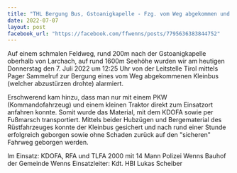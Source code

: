 ```yaml
---
title: "THL Bergung Bus, Gstoanigkapelle - Fzg. vom Weg abgekommen und droht abzustürzen"
date: 2022-07-07
layout: post
facebook_url: "https://facebook.com/ffwenns/posts/7795636383844752"
---
```


Auf einem schmalen Feldweg, rund 200m nach der Gstoanigkapelle oberhalb von Larchach, auf rund 1600m Seehöhe wurden wir am heutigen Donnerstag den 7. Juli 2022 um 12:25 Uhr von der Leitstelle Tirol mittels Pager Sammelruf zur Bergung eines vom Weg abgekommenen Kleinbus (welcher abzustürzen drohte) alarmiert. 

Erschwerend kam hinzu, dass man nur mit einem PKW (Kommandofahrzeug) und einem kleinen Traktor direkt zum Einsatzort anfahren konnte. Somit wurde das Material, mit dem KDOFA sowie per Fußmarsch transportiert. Mittels beider Hubzügen und Bergematerial des Rüstfahrzeuges konnte der Kleinbus gesichert und nach rund einer Stunde erfolgreich geborgen sowie ohne Schaden zurück auf den "sicheren" Fahrweg geborgen werden. 

Im Einsatz: 
KDOFA, RFA und TLFA 2000 mit 14 Mann
Polizei Wenns
Bauhof der Gemeinde Wenns
Einsatzleiter: Kdt. HBI Lukas Scheiber